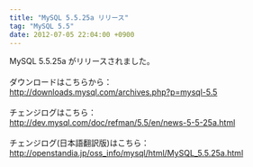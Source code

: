 ```yaml
---
title: "MySQL 5.5.25a リリース"
tag: "MySQL 5.5"
date: 2012-07-05 22:04:00 +0900
---
```


MySQL 5.5.25a がリリースされました。<br>
<br>
ダウンロードはこちらから：<br>
http://downloads.mysql.com/archives.php?p=mysql-5.5<br>
<br>
チェンジログはこちら：<br>
http://dev.mysql.com/doc/refman/5.5/en/news-5-5-25a.html<br>
<br>
チェンジログ(日本語翻訳版)はこちら：<br>
http://openstandia.jp/oss_info/mysql/html/MySQL_5.5.25a.html<br>
<br>
<br>
